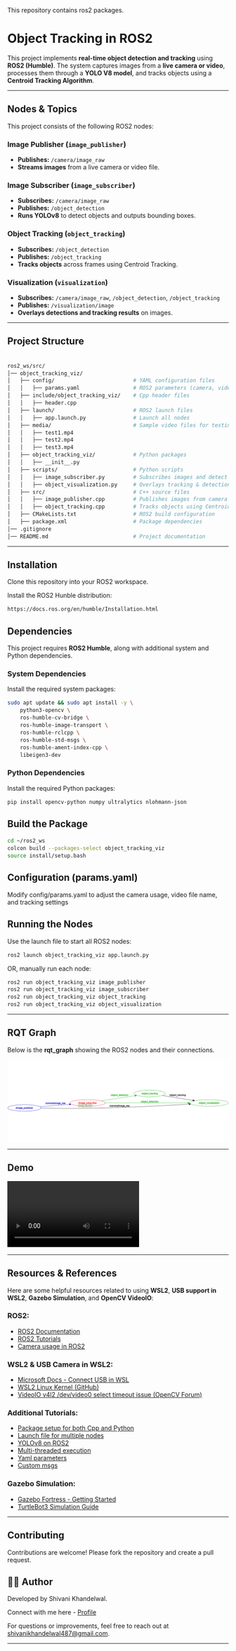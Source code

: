 This repository contains ros2 packages.

# **Object Tracking in ROS2**

This project implements **real-time object detection and tracking** using **ROS2 (Humble)**. The system captures images from a **live camera or video**, processes them through a **YOLO V8 model**, and tracks objects using a **Centroid Tracking Algorithm**.

---

## **Nodes & Topics**
This project consists of the following ROS2 nodes:

### **Image Publisher (`image_publisher`)**
- **Publishes:** `/camera/image_raw`  
- **Streams images** from a live camera or video file.

### **Image Subscriber (`image_subscriber`)**
- **Subscribes:** `/camera/image_raw`  
- **Publishes:** `/object_detection`  
- **Runs YOLOv8** to detect objects and outputs bounding boxes.

### **Object Tracking (`object_tracking`)**
- **Subscribes:** `/object_detection`  
- **Publishes:** `/object_tracking`  
- **Tracks objects** across frames using Centroid Tracking.

### **Visualization (`visualization`)**
- **Subscribes:** `/camera/image_raw`, `/object_detection`, `/object_tracking`  
- **Publishes:** `/visualization/image`  
- **Overlays detections and tracking results** on images.

---

## **Project Structure**

``` bash

ros2_ws/src/
│── object_tracking_viz/
│   ├── config/                         # YAML configuration files
│   │   ├── params.yaml                 # ROS2 parameters (camera, video file, tracking settings)
│   ├── include/object_tracking_viz/    # Cpp header files
│   │   ├── header.cpp         
│   ├── launch/                         # ROS2 launch files
│   │   ├── app.launch.py               # Launch all nodes
│   ├── media/                          # Sample video files for testing
│   │   ├── test1.mp4
│   │   ├── test2.mp4
│   │   ├── test3.mp4
│   ├── object_tracking_viz/            # Python packages
│   │   ├── __init__.py
│   ├── scripts/                        # Python scripts
│   │   ├── image_subscriber.py         # Subscribes images and detect objects using YOLOv8
│   │   ├── object_visualization.py     # Overlays tracking & detection results
│   ├── src/                            # C++ source files
│   │   ├── image_publisher.cpp         # Publishes images from camera or video
│   │   ├── object_tracking.cpp         # Tracks objects using Centroid Tracking
│   ├── CMakeLists.txt                  # ROS2 build configuration
│   ├── package.xml                     # Package dependencies
│── .gitignore
│── README.md                           # Project documentation

```
---

## **Installation**
Clone this repository into your ROS2 workspace.

Install the ROS2 Hunble distribution:

``` bash
https://docs.ros.org/en/humble/Installation.html
```

## **Dependencies**
This project requires **ROS2 Humble**, along with additional system and Python dependencies.

### **System Dependencies**
Install the required system packages:

```bash
sudo apt update && sudo apt install -y \
    python3-opencv \
    ros-humble-cv-bridge \
    ros-humble-image-transport \
    ros-humble-rclcpp \
    ros-humble-std-msgs \
    ros-humble-ament-index-cpp \
    libeigen3-dev
```

### **Python Dependencies**
Install the required Python packages:

```bash
pip install opencv-python numpy ultralytics nlohmann-json
```

## **Build the Package**

``` bash
cd ~/ros2_ws
colcon build --packages-select object_tracking_viz
source install/setup.bash
```

## **Configuration (params.yaml)**
Modify config/params.yaml to adjust the camera usage, video file name, and tracking settings

## **Running the Nodes**
Use the launch file to start all ROS2 nodes:

``` bash
ros2 launch object_tracking_viz app.launch.py
```

OR, manually run each node:

``` bash
ros2 run object_tracking_viz image_publisher
ros2 run object_tracking_viz image_subscriber
ros2 run object_tracking_viz object_tracking
ros2 run object_tracking_viz object_visualization
```

---

## **RQT Graph**
Below is the **rqt_graph** showing the ROS2 nodes and their connections.

![ROS 2 Node Graph](rqt_graph.png)

---

## **Demo**
![Demo Video](output.mp4)

---

## **Resources & References**
Here are some helpful resources related to using **WSL2**, **USB support in WSL2**, **Gazebo Simulation**, and **OpenCV VideoIO**:

### ROS2:
- [ROS2 Documentation](https://docs.ros.org/en/humble/index.html)
- [ROS2 Tutorials](https://youtube.com/playlist?list=PLLSegLrePWgJudpPUof4-nVFHGkB62Izy&si=sx0AHXzXGNbZhxi1)
- [Camera usage in ROS2](https://youtu.be/6e94ZnYnO_U)

### WSL2 & USB Camera in WSL2:
- [Microsoft Docs - Connect USB in WSL](https://learn.microsoft.com/en-us/windows/wsl/connect-usb)
- [WSL2 Linux Kernel (GitHub)](https://github.com/microsoft/WSL2-Linux-Kernel/)
- [VideoIO v4l2 /dev/video0 select timeout issue (OpenCV Forum)](https://forum.opencv.org/t/videoio-v4l2-dev-video0-select-timeout/8822)

### Additional Tutorials:
- [Package setup for both Cpp and Python](https://youtu.be/RoRq4XpDEtQ)
- [Launch file for multiple nodes](https://youtu.be/xJ3WAs8GndA)
- [YOLOv8 on ROS2](https://youtu.be/XqibXP4lwgA)
- [Multi-threaded execution](https://youtu.be/amQzXVkR7lY)
- [Yaml parameters](https://youtu.be/wY8MrBGVxYA)
- [Custom msgs](https://youtu.be/E_xBPI8SQig)

### Gazebo Simulation:
- [Gazebo Fortress - Getting Started](https://gazebosim.org/docs/fortress/getstarted/)
- [TurtleBot3 Simulation Guide](https://emanual.robotis.com/docs/en/platform/turtlebot3/simulation/)

--- 

## **Contributing**
Contributions are welcome! Please fork the repository and create a pull request.

## **👩‍💻 Author**
Developed by Shivani Khandelwal.

Connect with me here - [Profile](https://linktr.ee/shivanikhandelwal)

For questions or improvements, feel free to reach out at [shivanikhandelwal487@gmail.com](mailto:shivanikhandelwal487@gmail.com).

---